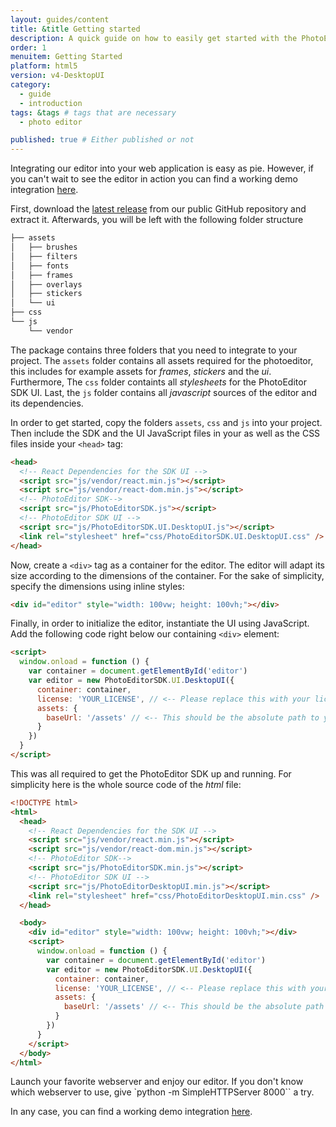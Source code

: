 ```yaml
---
layout: guides/content
title: &title Getting started
description: A quick guide on how to easily get started with the PhotoEditor SDK for HTML5. Your kick-off to delight your users with top-notch editing capabilities.
order: 1
menuitem: Getting Started
platform: html5
version: v4-DesktopUI
category:
  - guide
  - introduction
tags: &tags # tags that are necessary
  - photo editor

published: true # Either published or not
---
```



Integrating our editor into your web application is easy as pie. However, if you can't wait  to see the editor in action you can find a working demo integration [here](http://static.photoeditorsdk.com/demo/).


First, download the [latest release](https://github.com/imgly/pesdk-html5-build/releases/latest) from our public GitHub repository and extract it.
Afterwards, you will be left with the following folder structure

```bash
├── assets
│   ├── brushes
│   ├── filters
│   ├── fonts
│   ├── frames
│   ├── overlays
│   ├── stickers
│   └── ui
├── css
└── js
    └── vendor
```

The package contains three folders that you need to integrate to your project. The
`assets` folder contains all assets required for the photoeditor, this includes for example assets for *frames*, *stickers* and the *ui*.
Furthermore, The `css` folder containts all *stylesheets* for the PhotoEditor SDK UI. Last, the `js` folder contains all *javascript* sources of the editor and its dependencies.

In order to get started, copy the folders `assets`, `css` and `js` into your project.
Then include the SDK and the UI JavaScript files in your as well as the CSS files inside your `<head>` tag:

```html
<head>
  <!-- React Dependencies for the SDK UI -->
  <script src="js/vendor/react.min.js"></script>
  <script src="js/vendor/react-dom.min.js"></script>
  <!-- PhotoEditor SDK-->
  <script src="js/PhotoEditorSDK.js"></script>
  <!-- PhotoEditor SDK UI -->
  <script src="js/PhotoEditorSDK.UI.DesktopUI.js"></script>
  <link rel="stylesheet" href="css/PhotoEditorSDK.UI.DesktopUI.css" />
</head>
```

Now, create a `<div>` tag as a container for the editor. The editor will adapt its size according to the dimensions of the container.
For the sake of simplicity, specify the dimensions using inline styles:

```html
<div id="editor" style="width: 100vw; height: 100vh;"></div>
```

Finally, in order to initialize the editor, instantiate the UI using JavaScript. Add the following code right below our containing `<div>` element:

```html
<script>
  window.onload = function () {
    var container = document.getElementById('editor')
    var editor = new PhotoEditorSDK.UI.DesktopUI({
      container: container,
      license: 'YOUR_LICENSE', // <-- Please replace this with your license. Please make sure this is in *string* format, not *object*.
      assets: {
        baseUrl: '/assets' // <-- This should be the absolute path to your `assets` directory
      }
    })
  }
</script>
```

This was all required to get the PhotoEditor SDK up and running. For simplicity here is the whole source code of  the *html* file:

```html
<!DOCTYPE html>
<html>
  <head>
    <!-- React Dependencies for the SDK UI -->
    <script src="js/vendor/react.min.js"></script>
    <script src="js/vendor/react-dom.min.js"></script>
    <!-- PhotoEditor SDK-->
    <script src="js/PhotoEditorSDK.min.js"></script>
    <!-- PhotoEditor SDK UI -->
    <script src="js/PhotoEditorDesktopUI.min.js"></script>
    <link rel="stylesheet" href="css/PhotoEditorDesktopUI.min.css" />
  </head>

  <body>
    <div id="editor" style="width: 100vw; height: 100vh;"></div>
    <script>
      window.onload = function () {
        var container = document.getElementById('editor')
        var editor = new PhotoEditorSDK.UI.DesktopUI({
          container: container,
          license: 'YOUR_LICENSE', // <-- Please replace this with your license. Please make sure this is in *string* format, not *object*.
          assets: {
            baseUrl: '/assets' // <-- This should be the absolute path to your `assets` directory
          }
        })
      }
    </script>
  </body>
</html>
```

Launch your favorite webserver and enjoy our editor. If you don't know which webserver to use, give `python -m SimpleHTTPServer 8000`` a try.


In any case, you can find a working demo integration [here](http://static.photoeditorsdk.com/demo/).
